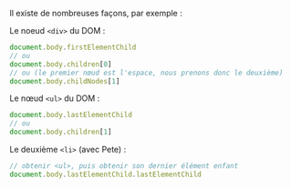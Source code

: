 Il existe de nombreuses façons, par exemple :


Le noeud `<div>` du DOM :

```js
document.body.firstElementChild
// ou
document.body.children[0]
// ou (le premier nœud est l'espace, nous prenons donc le deuxième)
document.body.childNodes[1]
```

Le nœud `<ul>` du DOM :

```js
document.body.lastElementChild
// ou
document.body.children[1]
```

Le deuxième `<li>` (avec Pete) :

```js
// obtenir <ul>, puis obtenir son dernier élément enfant
document.body.lastElementChild.lastElementChild
```
